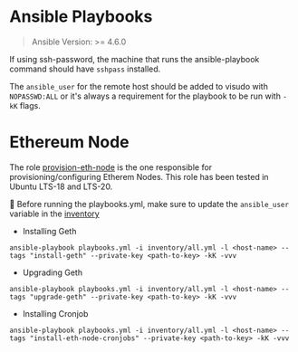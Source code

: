 # Ansible Playbooks

> Ansible Version: >= 4.6.0

If using ssh-password, the machine that runs the ansible-playbook command should have `sshpass` installed.

The `ansible_user` for the remote host should be added to visudo with `NOPASSWD:ALL` or it's always a requirement for the playbook to be run with `-kK` flags.


# Ethereum Node

The role [provision-eth-node](./roles/provision-eth-node) is the one responsible for provisioning/configuring Etherem Nodes. This role has been tested in Ubuntu LTS-18 and LTS-20.

:pushpin: Before running the playbooks.yml, make sure to update the `ansible_user` variable in the [inventory](./inventory/all.yml)


- Installing Geth
```
ansible-playbook playbooks.yml -i inventory/all.yml -l <host-name> --tags "install-geth" --private-key <path-to-key> -kK -vvv
```

- Upgrading Geth
```
ansible-playbook playbooks.yml -i inventory/all.yml -l <host-name> --tags "upgrade-geth" --private-key <path-to-key> -kK -vvv
```

- Installing Cronjob
```
ansible-playbook playbooks.yml -i inventory/all.yml -l <host-name> --tags "install-eth-node-cronjobs" --private-key <path-to-key> -kK -vvv
```

